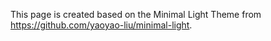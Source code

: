 This page is created based on the Minimal Light Theme from https://github.com/yaoyao-liu/minimal-light. 